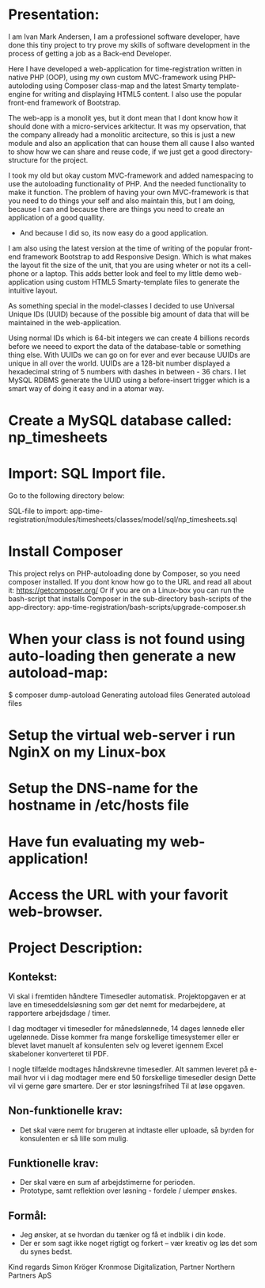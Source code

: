# Presentation:
I am Ivan Mark Andersen, I am a professionel software developer, have done this tiny project to try prove my skills of software development in the process of getting a job as a Back-end Developer.

Here I have developed a web-application for time-registration written in native PHP (OOP), using my own custom MVC-framework using PHP-autoloding using Composer class-map and the latest Smarty template-engine for writing and displaying HTML5 content.
I also use the popular front-end framework of Bootstrap.

The web-app is a monolit yes, but it dont mean that I dont know how it should done with a micro-services arkitectur.
It was my opservation, that the company allready had a monolitic arcitecture, so this is just a new module and also an application that can house them all cause I also wanted to show how we can share and reuse code, if we just get a good directory-structure for the project.

I took my old but okay custom MVC-framework and added namespacing to use the autoloading functionality of PHP.
And the needed functionality to make it function.
The problem of having your own MVC-framework is that you need to do things your self and also maintain this,
but I am doing, because I can and because there are things you need to create an application of a good quallity.
- And because I did so, its now easy do a good application.

I am also using the latest version at the time of writing of the popular front-end framework Bootstrap to add Responsive Design.
Which is what makes the layout fit the size of the unit, that you are using wheter or not its a cell-phone or a laptop.
This adds better look and feel to my little demo web-application using custom HTML5 Smarty-template files to generate the intuitive layout.

As something special in the model-classes I decided to use Universal Unique IDs (UUID) because of the possible big amount of data that will be maintained in the web-application.

Using normal IDs which is 64-bit integers we can create 4 billions records before we neeed to export the data of the database-table or something thing else. With UUIDs we can go on for ever and ever because UUIDs are unique in all over the world.
UUIDs are a 128-bit number displayed a hexadecimal string of 5 numbers with dashes in between - 36 chars.
I let MySQL RDBMS generate the UUID using a before-insert trigger which is a smart way of doing it easy and in a atomar way.

# Create a MySQL database called: np_timesheets

# Import: SQL Import file.
Go to the following directory below:

SQL-file to import:
app-time-registration/modules/timesheets/classes/model/sql/np_timesheets.sql

# Install Composer
This project relys on PHP-autoloading done by Composer, so you need composer installed.
If you dont know how go to the URL and read all about it: https://getcomposer.org/
Or if you are on a Linux-box you can run the bash-script that installs Composer 
in the sub-directory bash-scripts of the app-directory:
app-time-registration/bash-scripts/upgrade-composer.sh

# When your class is not found using auto-loading then generate a new autoload-map:
$ composer dump-autoload
Generating autoload files
Generated autoload files

# Setup the virtual web-server i run NginX on my Linux-box

# Setup the DNS-name for the hostname in /etc/hosts file

# Have fun evaluating my web-application!
# Access the URL with your favorit web-browser.

# Project Description:
## Kontekst:
Vi skal i fremtiden håndtere Timesedler automatisk.
Projektopgaven er at lave en timeseddelsløsning som gør det nemt for medarbejdere,
at rapportere arbejdsdage / timer.
 
I dag modtager vi timesedler for månedslønnede, 14 dages lønnede eller ugelønnede.
Disse kommer fra mange forskellige timesystemer eller er blevet lavet manuelt af konsulenten selv
og leveret igennem Excel skabeloner konverteret til PDF.

I nogle tilfælde modtages håndskrevne timesedler.
Alt sammen leveret på e-mail hvor vi i dag modtager mere end 50 forskellige timesedler design
Dette vil vi gerne gøre smartere. Der er stor løsningsfrihed Til at løse opgaven.

## Non-funktionelle krav:
- Det skal være nemt for brugeren at indtaste eller uploade, så byrden for konsulenten er så lille som mulig.

## Funktionelle krav:
- Der skal være en sum af arbejdstimerne for perioden.
- Prototype, samt reflektion over løsning - fordele / ulemper ønskes.
 
## Formål:
- Jeg ønsker, at se hvordan du tænker og få et indblik i din kode.
- Der er som sagt ikke noget rigtigt og forkert – vær kreativ og løs det som du synes bedst.

Kind regards
Simon Kröger Kronmose
Digitalization, Partner
Northern Partners ApS